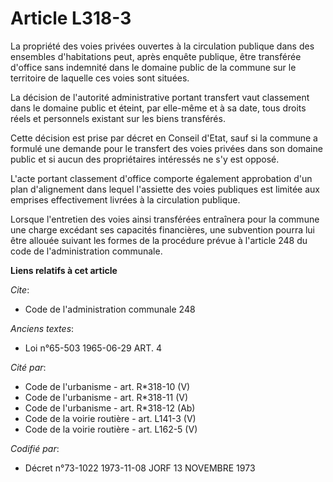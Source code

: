 # Article L318-3

La propriété des voies privées ouvertes à la circulation publique dans des ensembles d'habitations peut, après enquête
publique, être transférée d'office sans indemnité dans le domaine public de la commune sur le territoire de laquelle ces
voies sont situées.

La décision de l'autorité administrative portant transfert vaut classement dans le domaine public et éteint, par elle-même et
à sa date, tous droits réels et personnels existant sur les biens transférés.

Cette décision est prise par décret en Conseil d'Etat, sauf si la commune a formulé une demande pour le transfert des voies
privées dans son domaine public et si aucun des propriétaires intéressés ne s'y est opposé.

L'acte portant classement d'office comporte également approbation d'un plan d'alignement dans lequel l'assiette des voies
publiques est limitée aux emprises effectivement livrées à la circulation publique.

Lorsque l'entretien des voies ainsi transférées entraînera pour la commune une charge excédant ses capacités financières, une
subvention pourra lui être allouée suivant les formes de la procédure prévue à l'article 248 du code de l'administration
communale.

**Liens relatifs à cet article**

_Cite_:

  - Code de l'administration communale 248

_Anciens textes_:

  - Loi n°65-503 1965-06-29 ART. 4

_Cité par_:

  - Code de l'urbanisme - art. R*318-10 (V)
  - Code de l'urbanisme - art. R*318-11 (V)
  - Code de l'urbanisme - art. R*318-12 (Ab)
  - Code de la voirie routière - art. L141-3 (V)
  - Code de la voirie routière - art. L162-5 (V)

_Codifié par_:

  - Décret n°73-1022 1973-11-08 JORF 13 NOVEMBRE 1973

